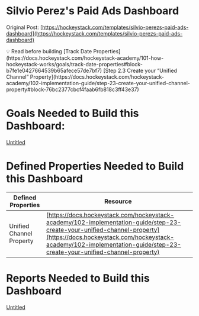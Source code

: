 # Silvio Perez's Paid Ads Dashboard

Original Post: [https://hockeystack.com/templates/silvio-perezs-paid-ads-dashboard](https://hockeystack.com/templates/silvio-perezs-paid-ads-dashboard)

<aside>
💡 Read before building
[Track Date Properties](https://docs.hockeystack.com/hockeystack-academy/101-how-hockeystack-works/goals/track-date-properties#block-b7fe1e0427664539b65afece57de7bf7)
[Step 2.3 Create your “Unified Channel” Property](https://docs.hockeystack.com/hockeystack-academy/102-implementation-guide/step-23-create-your-unified-channel-property#block-76bc2377cbcf4faab6fb818c3ff43e37)

</aside>

# Goals Needed to Build this Dashboard:

[Untitled](Silvio-Perez's-Paid-Ads-Dashboard/Untitled.csv)

# **Defined Properties Needed to Build this Dashboard**

| **Defined Properties**  | **Resource** |
| --- | --- |
| Unified Channel Property  | [https://docs.hockeystack.com/hockeystack-academy/102-implementation-guide/step-23-create-your-unified-channel-property](https://docs.hockeystack.com/hockeystack-academy/102-implementation-guide/step-23-create-your-unified-channel-property) |

# Reports Needed to Build this Dashboard

[Untitled](Silvio-Perez's-Paid-Ads-Dashboard/Untitled.csv)